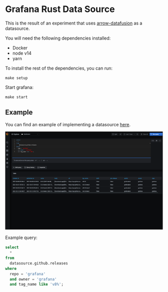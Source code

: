 # Grafana Rust Data Source

This is the result of an experiment that uses [arrow-datafusion](https://github.com/apache/arrow-datafusion) as a datasource.

You will need the following dependencies installed:
* Docker
* node v14
* yarn

To install the rest of the dependencies, you can run:
```
make setup
```

Start grafana:
```
make start
```

## Example 

You can find an example of implementing a datasource [here](crates/datafusion-test-datasource/pkg/github/releases.rs).

![screenshot](screenshot.png)

Example query:
```sql
select
  * 
from 
  datasource.github.releases 
where 
  repo = 'grafana' 
  and owner = 'grafana'
  and tag_name like 'v8%';
```